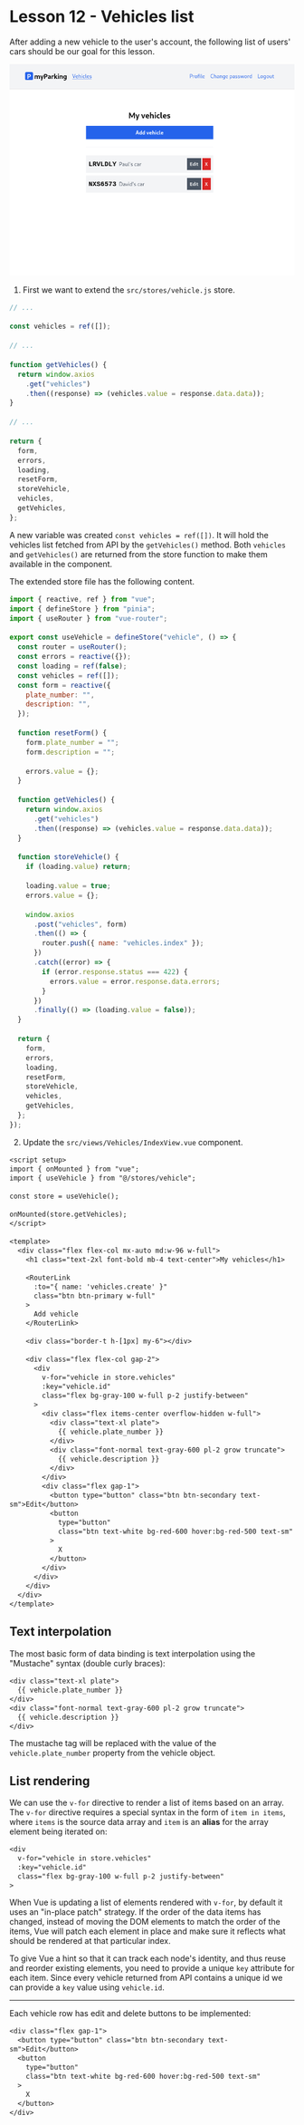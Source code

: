 # Lesson 12 - Vehicles list

After adding a new vehicle to the user's account, the following list of users' cars should be our goal for this lesson.

![Vehicles list](assets/vehicles-list.png)

1. First we want to extend the `src/stores/vehicle.js` store.

```js
// ...

const vehicles = ref([]);

// ...

function getVehicles() {
  return window.axios
    .get("vehicles")
    .then((response) => (vehicles.value = response.data.data));
}

// ...

return {
  form,
  errors,
  loading,
  resetForm,
  storeVehicle,
  vehicles,
  getVehicles,
};
```

A new variable was created `const vehicles = ref([])`. It will hold the vehicles list fetched from API by the `getVehicles()` method. Both `vehicles` and `getVehicles()` are returned from the store function to make them available in the component.

The extended store file has the following content.

```js
import { reactive, ref } from "vue";
import { defineStore } from "pinia";
import { useRouter } from "vue-router";

export const useVehicle = defineStore("vehicle", () => {
  const router = useRouter();
  const errors = reactive({});
  const loading = ref(false);
  const vehicles = ref([]);
  const form = reactive({
    plate_number: "",
    description: "",
  });

  function resetForm() {
    form.plate_number = "";
    form.description = "";

    errors.value = {};
  }

  function getVehicles() {
    return window.axios
      .get("vehicles")
      .then((response) => (vehicles.value = response.data.data));
  }

  function storeVehicle() {
    if (loading.value) return;

    loading.value = true;
    errors.value = {};

    window.axios
      .post("vehicles", form)
      .then(() => {
        router.push({ name: "vehicles.index" });
      })
      .catch((error) => {
        if (error.response.status === 422) {
          errors.value = error.response.data.errors;
        }
      })
      .finally(() => (loading.value = false));
  }

  return {
    form,
    errors,
    loading,
    resetForm,
    storeVehicle,
    vehicles,
    getVehicles,
  };
});
```

2. Update the `src/views/Vehicles/IndexView.vue` component.

```vue
<script setup>
import { onMounted } from "vue";
import { useVehicle } from "@/stores/vehicle";

const store = useVehicle();

onMounted(store.getVehicles);
</script>

<template>
  <div class="flex flex-col mx-auto md:w-96 w-full">
    <h1 class="text-2xl font-bold mb-4 text-center">My vehicles</h1>

    <RouterLink
      :to="{ name: 'vehicles.create' }"
      class="btn btn-primary w-full"
    >
      Add vehicle
    </RouterLink>

    <div class="border-t h-[1px] my-6"></div>

    <div class="flex flex-col gap-2">
      <div
        v-for="vehicle in store.vehicles"
        :key="vehicle.id"
        class="flex bg-gray-100 w-full p-2 justify-between"
      >
        <div class="flex items-center overflow-hidden w-full">
          <div class="text-xl plate">
            {{ vehicle.plate_number }}
          </div>
          <div class="font-normal text-gray-600 pl-2 grow truncate">
            {{ vehicle.description }}
          </div>
        </div>
        <div class="flex gap-1">
          <button type="button" class="btn btn-secondary text-sm">Edit</button>
          <button
            type="button"
            class="btn text-white bg-red-600 hover:bg-red-500 text-sm"
          >
            X
          </button>
        </div>
      </div>
    </div>
  </div>
</template>
```

## Text interpolation

The most basic form of data binding is text interpolation using the "Mustache" syntax (double curly braces):

```vue
<div class="text-xl plate">
  {{ vehicle.plate_number }}
</div>
<div class="font-normal text-gray-600 pl-2 grow truncate">
  {{ vehicle.description }}
</div>
```

The mustache tag will be replaced with the value of the `vehicle.plate_number` property from the vehicle object.

## List rendering

We can use the `v-for` directive to render a list of items based on an array. The `v-for` directive requires a special syntax in the form of `item in items`, where `items` is the source data array and `item` is an **alias** for the array element being iterated on:

```vue
<div
  v-for="vehicle in store.vehicles"
  :key="vehicle.id"
  class="flex bg-gray-100 w-full p-2 justify-between"
>
```

When Vue is updating a list of elements rendered with `v-for`, by default it uses an "in-place patch" strategy. If the order of the data items has changed, instead of moving the DOM elements to match the order of the items, Vue will patch each element in place and make sure it reflects what should be rendered at that particular index.

To give Vue a hint so that it can track each node's identity, and thus reuse and reorder existing elements, you need to provide a unique `key` attribute for each item. Since every vehicle returned from API contains a unique id we can provide a `key` value using `vehicle.id`.

---

Each vehicle row has edit and delete buttons to be implemented:

```vue
<div class="flex gap-1">
  <button type="button" class="btn btn-secondary text-sm">Edit</button>
  <button
    type="button"
    class="btn text-white bg-red-600 hover:bg-red-500 text-sm"
  >
    X
  </button>
</div>
```